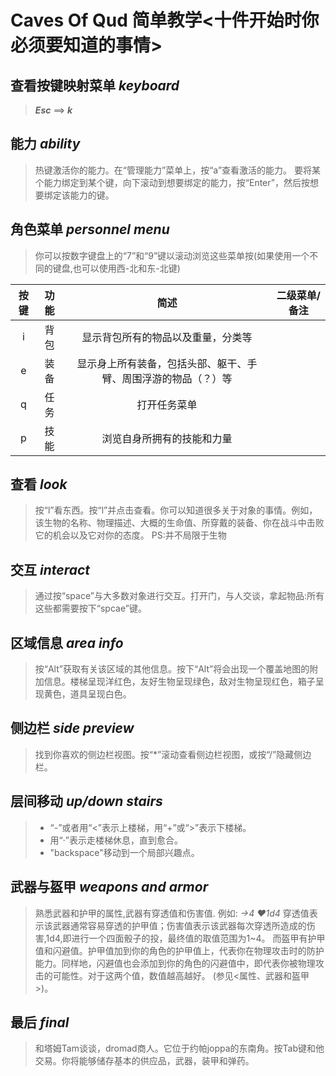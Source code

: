 # Caves Of Qud 简单教学<十件开始时你必须要知道的事情>

## 查看按键映射菜单 *keyboard*

>***Esc*** ==> ***k***

## 能力 *ability*

> 热键激活你的能力。在“管理能力”菜单上，按“a”查看激活的能力。
>要将某个能力绑定到某个键，向下滚动到想要绑定的能力，按“Enter”，然后按想要绑定该能力的键。

## 角色菜单 *personnel menu*

>你可以按数字键盘上的“7”和“9”键以滚动浏览这些菜单按(如果使用一个不同的键盘,也可以使用西-北和东-北键)

|按键|功能|简述|二级菜单/备注|
|:----:|:----:|:----:|:----:|
|i|背包|显示背包所有的物品以及重量，分类等||
|e|装备|显示身上所有装备，包括头部、躯干、手臂、周围浮游的物品（？）等||
|q|任务|打开任务菜单||
|p|技能|浏览自身所拥有的技能和力量||

## 查看 *look*

> 按“l”看东西。按“l”并点击查看。你可以知道很多关于对象的事情。例如，该生物的名称、物理描述、大概的生命值、所穿戴的装备、你在战斗中击败它的机会以及它对你的态度。
> PS:并不局限于生物

## 交互 *interact*

>通过按“space”与大多数对象进行交互。打开门，与人交谈，拿起物品:所有这些都需要按下“spcae”键。

## 区域信息 *area info*

>按“Alt”获取有关该区域的其他信息。按下“Alt”将会出现一个覆盖地图的附加信息。楼梯呈现洋红色，友好生物呈现绿色，敌对生物呈现红色，箱子呈现黄色，道具呈现白色。

## 侧边栏 *side preview*

> 找到你喜欢的侧边栏视图。按“*”滚动查看侧边栏视图，或按“/”隐藏侧边栏。

## 层间移动 *up/down stairs*

>* “-”或者用“<”表示上楼梯，用“+”或“>”表示下楼梯。
>* 用“·”表示走楼梯休息，直到愈合。
>* "backspace"移动到一个局部兴趣点。

## 武器与盔甲 *weapons and armor*

>熟悉武器和护甲的属性,武器有穿透值和伤害值.
>例如: *→4 ♥1d4*
>穿透值表示该武器通常容易穿透的护甲值；伤害值表示该武器每次穿透所造成的伤害,1d4,即进行一个四面骰子的投，最终值的取值范围为1~4。
>而盔甲有护甲值和闪避值。护甲值加到你的角色的护甲值上，代表你在物理攻击时的防护能力。同样地，闪避值也会添加到你的角色的闪避值中，即代表你被物理攻击的可能性。对于这两个值，数值越高越好。
>(参见<属性、武器和盔甲>)。

## 最后 *final*

> 和塔姆Tam谈谈，dromad商人。它位于约帕joppa的东南角。按Tab键和他交易。你将能够储存基本的供应品，武器，装甲和弹药。
